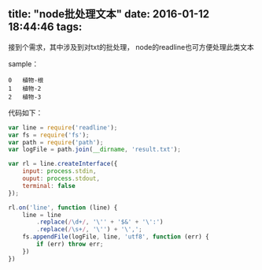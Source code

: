 title: "node批处理文本"
date: 2016-01-12 18:44:46
tags:
---

接到个需求，其中涉及到对txt的批处理，
node的readline也可方便处理此类文本

sample：
```
0	植物-根
1	植物-2
2	植物-3
```


代码如下：

```javascript
var line = require('readline');
var fs = require('fs');
var path = require('path');
var logFile = path.join(__dirname, 'result.txt');

var rl = line.createInterface({
	input: process.stdin,
	ouput: process.stdout,
	terminal: false
});

rl.on('line', function (line) {
	line = line
		.replace(/\d+/, '\'' + '$&' + '\':')
		.replace(/\s+/, '\'') + '\',';
	fs.appendFile(logFile, line, 'utf8', function (err) {
		if (err) throw err;
	})
})

```
